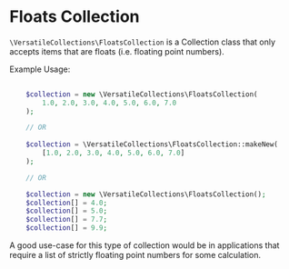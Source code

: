 # Floats Collection

`\VersatileCollections\FloatsCollection` is a Collection class that only accepts
items that are floats (i.e. floating point numbers).

Example Usage:

```php
    
    $collection = new \VersatileCollections\FloatsCollection(
        1.0, 2.0, 3.0, 4.0, 5.0, 6.0, 7.0
    );

    // OR
    
    $collection = \VersatileCollections\FloatsCollection::makeNew(
        [1.0, 2.0, 3.0, 4.0, 5.0, 6.0, 7.0]
    );

    // OR

    $collection = new \VersatileCollections\FloatsCollection();
    $collection[] = 4.0;
    $collection[] = 5.0;
    $collection[] = 7.7;
    $collection[] = 9.9;
```

A good use-case for this type of collection would be in applications that require
a list of strictly floating point numbers for some calculation.
